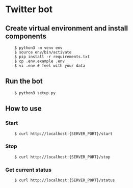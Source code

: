 # Twitter bot

## Create virtual environment and install components
```
    $ python3 -m venv env
    $ source env/bin/activate
    $ pip install -r requirements.txt
    $ cp .env.example .env
    $ vi .env # feel with your data
````

## Run the bot
```
    $ python3 setup.py
````

## How to use
### Start
```
    $ curl http://localhost:{SERVER_PORT}/start
````
### Stop
```
    $ curl http://localhost:{SERVER_PORT}/stop
````
### Get current status
```
    $ curl http://localhost:{SERVER_PORT}/status
````
